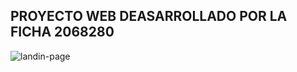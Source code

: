 ## PROYECTO WEB DEASARROLLADO POR LA FICHA 2068280
![landin-page](https://www.pikpng.com/pngl/m/597-5977109_html5-css3-javascript-logos-html-css-icon-png.png)